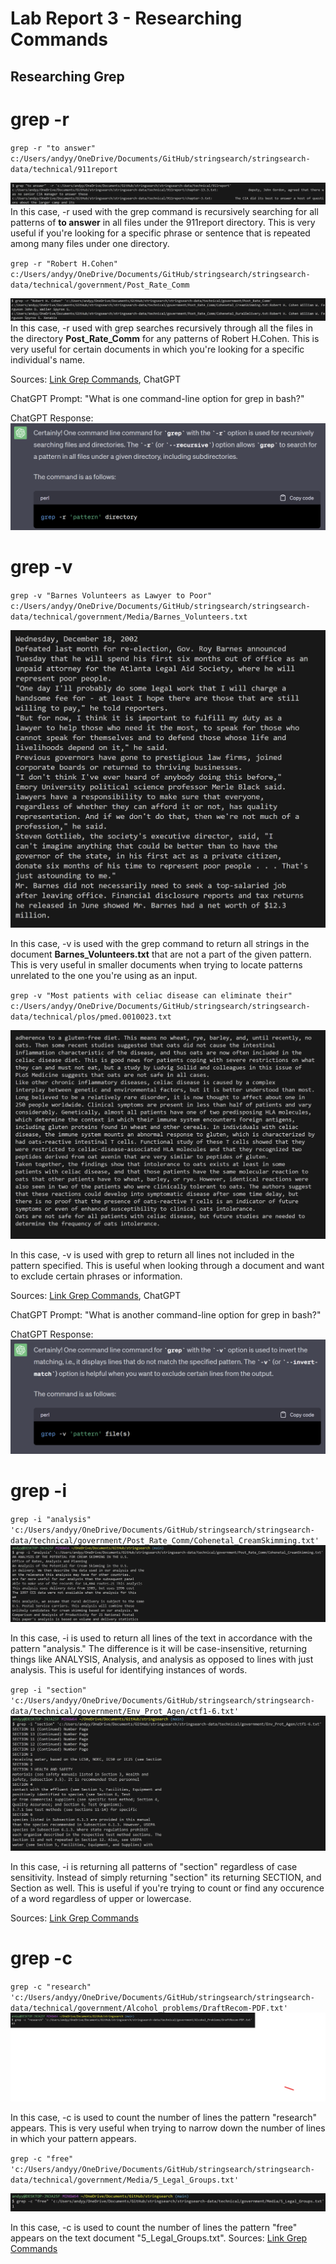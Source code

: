 # Lab Report 3 - Researching Commands

## Researching Grep

# grep -r

`grep -r "to answer" c:/Users/andyy/OneDrive/Documents/GitHub/stringsearch/stringsearch-data/technical/911report
`

![Image](grepr.png)
In this case, -r used with the grep command is recursively searching for all patterns of **to answer** in all files under the 911report directory. This is very useful if you're looking for a specific phrase or sentence that is repeated among many files under one directory.

`grep -r "Robert H.Cohen" c:/Users/andyy/OneDrive/Documents/GitHub/stringsearch/stringsearch-data/technical/government/Post_Rate_Comm `

![Image](grepr2.png)
In this case, -r used with grep searches recursively through all the files in the directory **Post_Rate_Comm** for any patterns of Robert H.Cohen. This is very useful for certain documents in which you're looking for a specific individual's name.

Sources: [Link Grep Commands](https://man7.org/linux/man-pages/man1/grep.1.html), ChatGPT

ChatGPT Prompt: "What is one command-line option for grep in bash?" 

ChatGPT Response: 
![Image](chatgpt1.png)


# grep -v

`grep -v "Barnes Volunteers as Lawyer to Poor" c:/Users/andyy/OneDrive/Documents/GitHub/stringsearch/stringsearch-data/technical/government/Media/Barnes_Volunteers.txt` 

![Image](grepvnew.png)

In this case, -v is used with the grep command to return all strings in the document **Barnes_Volunteers.txt** that are not a part of the given pattern. This is very useful in smaller documents when trying to locate patterns unrelated to the one you're using as an input.

`grep -v "Most patients with celiac disease can eliminate their" c:/Users/andyy/OneDrive/Documents/GitHub/stringsearch/stringsearch-data/technical/plos/pmed.0010023.txt`


![Image](grepv2.png)

In this case, -v is used with grep to return all lines not included in the pattern specified. This is useful when looking through a document and want to exclude certain phrases or information.

Sources: [Link Grep Commands](https://man7.org/linux/man-pages/man1/grep.1.html), ChatGPT

ChatGPT Prompt: "What is another command-line option for grep in bash?" 

ChatGPT Response: 
![Image](chatgpt2.png)

# grep -i

`grep -i "analysis" 'c:/Users/andyy/OneDrive/Documents/GitHub/stringsearch/stringsearch-data/technical/government/Post_Rate_Comm/Cohenetal_CreamSkimming.txt'
`
![Image](grepi.png)

In this case, -i is used to return all lines of the text in accordance with the pattern "analysis." The difference is it will be case-insensitive, returning things like ANALYSIS, Analysis, and analysis as opposed to lines with just analysis. This is useful for identifying instances of words.

`grep -i "section" 'c:/Users/andyy/OneDrive/Documents/GitHub/stringsearch/stringsearch-data/technical/government/Env_Prot_Agen/ctf1-6.txt'
`
![Image](grepi2.png)

In this case, -i is returning all patterns of "section" regardless of case sensitivity. Instead of simply returning "section" its returning SECTION, and Section as well. This is useful if you're trying to count or find any occurence of a word regardless of upper or lowercase.


Sources: [Link Grep Commands](https://man7.org/linux/man-pages/man1/grep.1.html)

# grep -c

`grep -c "research" 'c:/Users/andyy/OneDrive/Documents/GitHub/stringsearch/stringsearch-data/technical/government/Alcohol_problems/DraftRecom-PDF.txt'
`
![Image](grepc.png)

In this case, -c is used to count the number of lines the pattern "research" appears. This is very useful when trying to narrow down the number of lines in which your pattern appears.

`grep -c "free" 'c:/Users/andyy/OneDrive/Documents/GitHub/stringsearch/stringsearch-data/technical/government/Media/5_Legal_Groups.txt'
`

![Image](grepc2.png) 

In this case, -c is used to count the number of lines the pattern "free" appears on the text document "5_Legal_Groups.txt".
Sources: [Link Grep Commands](https://man7.org/linux/man-pages/man1/grep.1.html)
